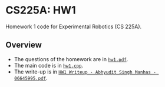 # CS225A: HW1
Homework 1 code for Experimental Robotics (CS 225A).

## Overview

* The questions of the homework are in [`hw1.pdf`](hw1.pdf).
* The main code is in [`hw1.cpp`](hw1.cpp).
* The write-up is in [`HW1 Writeup - Abhyudit Singh Manhas - 06645995.pdf`](https://github.com/abhyudit309/CS225A_HW1/blob/main/HW1%20Writeup%20-%20Abhyudit%20Singh%20Manhas%20-%2006645995.pdf).
